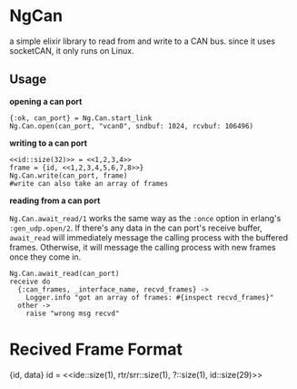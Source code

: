 # NgCan
a simple elixir library to read from and write to a CAN bus. since it uses socketCAN, it only runs on Linux.

## Usage

**opening a can port**
```
{:ok, can_port} = Ng.Can.start_link
Ng.Can.open(can_port, "vcan0", sndbuf: 1024, rcvbuf: 106496)
```

**writing to a can port**
```
<<id::size(32)>> = <<1,2,3,4>>
frame = {id, <<1,2,3,4,5,6,7,8>>}
Ng.Can.write(can_port, frame)
#write can also take an array of frames
```
    
**reading from a can port**

`Ng.Can.await_read/1` works the same way as the `:once` option in erlang's `:gen_udp.open/2`. If there's any data in the can port's receive buffer, `await_read` will immediately message the calling process with the buffered frames. Otherwise, it will message the calling process with new frames once they come in.
```
Ng.Can.await_read(can_port)
receive do
  {:can_frames, _interface_name, recvd_frames} ->
    Logger.info "got an array of frames: #{inspect recvd_frames}"
  other ->
    raise "wrong msg recvd"
```

# Recived Frame Format

{id, data}
id = <<ide::size(1), rtr/srr::size(1), ?::size(1), id::size(29)>>

